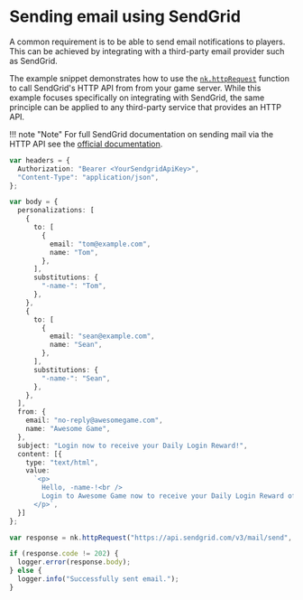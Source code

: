 # Sending email using SendGrid

A common requirement is to be able to send email notifications to players. This can be achieved by integrating with a third-party email provider such as SendGrid.

The example snippet demonstrates how to use the [`nk.httpRequest`](../../server-framework/function-reference.md#http) function to call SendGrid's HTTP API from from your game server. While this example focuses specifically on integrating with SendGrid, the same principle can be applied to any third-party service that provides an HTTP API.

!!! note "Note"
    For full SendGrid documentation on sending mail via the HTTP API see the [official documentation](https://docs.sendgrid.com/api-reference/mail-send/mail-send).

```typescript
var headers = {
  Authorization: "Bearer <YourSendgridApiKey>",
  "Content-Type": "application/json",
};

var body = {
  personalizations: [
    {
      to: [
        {
          email: "tom@example.com",
          name: "Tom",
        },
      ],
      substitutions: {
        "-name-": "Tom",
      },
    },
    {
      to: [
        {
          email: "sean@example.com",
          name: "Sean",
        },
      ],
      substitutions: {
        "-name-": "Sean",
      },
    },
  ],
  from: {
    email: "no-reply@awesomegame.com",
    name: "Awesome Game",
  },
  subject: "Login now to receive your Daily Login Reward!",
  content: [{
    type: "text/html",
    value:
      `<p>
        Hello, -name-!<br />
        Login to Awesome Game now to receive your Daily Login Reward of 1000 Awesome Coins!
      </p>`,
  }]
};

var response = nk.httpRequest("https://api.sendgrid.com/v3/mail/send", "post", headers, JSON.stringify(body));

if (response.code != 202) {
  logger.error(response.body);
} else {
  logger.info("Successfully sent email.");
}

```

